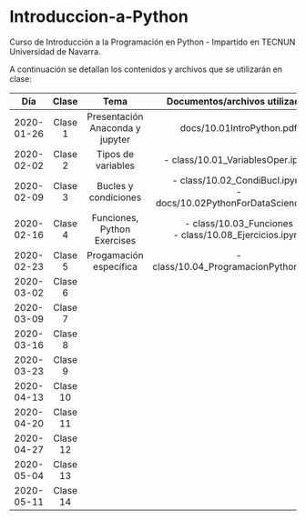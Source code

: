 # Introduccion-a-Python
Curso de Introducción a la Programación en Python - Impartido en TECNUN Universidad de Navarra.

A continuación se detallan los contenidos y archivos que se utilizarán en clase:


| Día | Clase | Tema | Documentos/archivos utilizados | Práctica |
|:-:|:-:|:-:|:-:|:-:|
| 2020-01-26 | Clase 1 | Presentación Anaconda y jupyter | docs/10.01IntroPython.pdf |  |
| 2020-02-02 | Clase 2 | Tipos de variables | - class/10.01_VariablesOper.ipynb |  |
| 2020-02-09 | Clase 3 | Bucles y condiciones | - class/10.02_CondiBucl.ipynb<br>- docs/10.02PythonForDataScience.pdf |  |
| 2020-02-16 | Clase 4 | Funciones, Python Exercises | - class/10.03_Funciones<br>- class/10.08_Ejercicios.ipynb |  |
| 2020-02-23 | Clase 5 | Progamación específica | - class/10.04_ProgramacionPython.ipynb |  |
| 2020-03-02 | Clase 6 |  |  |  |
| 2020-03-09 | Clase 7 |  |  |  |
| 2020-03-16 | Clase 8 |  |  |  |
| 2020-03-23 | Clase 9 |  |  |  |
| 2020-04-13 | Clase 10 |  |  |  |
| 2020-04-20 | Clase 11 |  |  |  |
| 2020-04-27 | Clase 12 |  |  |  |
| 2020-05-04 | Clase 13 |  |  |  |
| 2020-05-11 | Clase 14 |  |  |  |